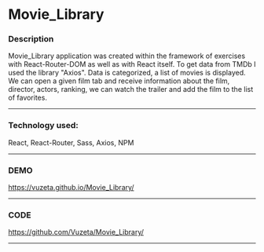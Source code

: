 # Movie_Library

### Description 

Movie_Library application was created within the framework of exercises with React-Router-DOM as well as with React itself.
To get data from TMDb I used the library "Axios".
Data is categorized, a list of movies is displayed.
We can open a given film tab and receive information about the film, director, actors, ranking, we can watch the trailer and add the film to the list of favorites.

------------
### Technology used:

React, React-Router, Sass, Axios, NPM

 ------------
### DEMO

https://vuzeta.github.io/Movie_Library/

------------
### CODE

https://github.com/Vuzeta/Movie_Library/

------------
